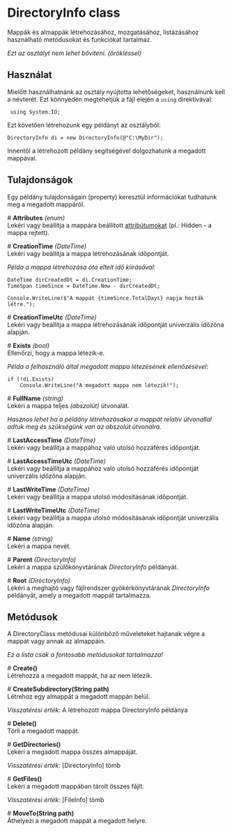 # DirectoryInfo class
Mappák és almappák létrehozásához, mozgatásához, listázásához használható metódusokat és funkciókat tartalmaz.

*Ezt az osztályt nem lehet bővíteni. (örökléssel)*

## Használat
Mielőtt használhatnánk az osztály nyújtotta lehetőségeket, használnunk kell a névterét. Ezt könnyedén megtehetjük a fájl elején a `using` direktívával:

     using System.IO;

Ezt követően létrehozunk egy példányt az osztályból:

    DirectoryInfo di = new DirectoryInfo(@"C:\MyDir");

Innentől a létrehozott példány segítségével dolgozhatunk a megadott mappával.

## Tulajdonságok
Egy példány tulajdonságain (property) keresztül információkat tudhatunk meg a megadott mappáról.

\# **Attributes** *(enum)*  
Lekéri vagy beállítja a mappára beállított [attribútumokat](https://docs.microsoft.com/en-us/dotnet/api/system.io.fileattributes?view=net-5.0) (pl.: Hidden - a mappa rejtett).

\# **CreationTime** *(DateTime)*  
Lekéri vagy beállítja a mappa létrehozásának időpontját.

*Példa a mappa létrehozása óta eltelt idő kiírásával:*

    DateTime dirCreatedDt = di.CreationTime;
    TimeSpan timeSince = DateTime.Now - dirCreatedDt;

    Console.WriteLine($"A mappát {timeSince.TotalDays} napja hozták létre.");

\# **CreationTimeUtc** *(DateTime)*  
Lekéri vagy beállítja a mappa létrehozásának időpontját univerzális időzóna alapján.

\# **Exists** *(bool)*  
Ellenőrzi, hogy a mappa létezik-e.

*Példa a felhasználó által megadott mappa létezésének ellenőzésével:*

    if (!di.Exists)
        Console.WriteLine("A megadott mappa nem létezik!");

\# **FullName** *(string)*  
Lekéri a mappa teljes *(abszolút)* útvonalát.

*Hasznos lehet ha a példány létrehozásakor a mappát relatív útvonallal adtuk meg és szükségünk van az abszolút útvonalra.*

\# **LastAccessTime** *(DateTime)*  
Lekéri vagy beállítja a mappához való utolsó hozzáférés időpontját.

\# **LastAccessTimeUtc** *(DateTime)*  
Lekéri vagy beállítja a mappához való utolsó hozzáférés időpontját univerzális időzóna alapján.

\# **LastWriteTime** *(DateTime)*  
Lekéri vagy beállítja a mappa utolsó módosításának időpontját.

\# **LastWriteTimeUtc** *(DateTime)*  
Lekéri vagy beállítja a mappa utolsó módosításának időpontját univerzális időzóna alapján.

\# **Name** *(string)*  
Lekéri a mappa nevét.

\# **Parent** *(DirectoryInfo)*  
Lekéri a mappa szülőkönyvtárának *DirectoryInfo* példányát.

\# **Root** *(DirectoryInfo)*  
Lekéri a meghajtó vagy fájlrendszer gyökérkönyvtárának *DirectoryInfo* példányát, amely a megadott mappát tartalmazza.

## Metódusok
A DirectoryClass metódusai különböző műveleteket hajtanak végre a mappát vagy annak az almappáin.

*Ez a lista csak a fontosabb metódusokat tartalmazza!*

\# **Create()**  
Létrehozza a megadott mappát, ha az nem létezik.

\# **CreateSubdirectory(String path)**  
Létrehoz egy almappát a megadott mappán belül.

*Visszatérési érték:* A létrehozott mappa DirectoryInfo példánya

\# **Delete()**  
Törli a megadott mappát.

\# **GetDirectories()**  
Lekéri a megadott mappa összes almappáját.

*Visszatérési érték:* [DirectoryInfo] tömb

\# **GetFiles()**  
Lekéri a megadott mappában tárolt összes fájlt.

*Visszatérési érték:* [FileInfo] tömb

\# **MoveTo(String path)**  
Áthelyezi a megadott mappát a megadott helyre.
